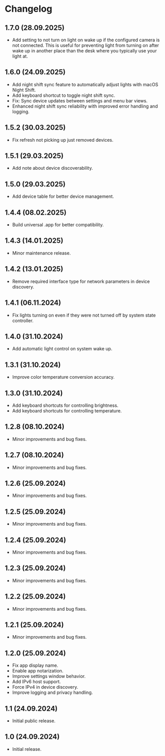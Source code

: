 # Changelog

## 1.7.0 (28.09.2025)

- Add setting to not turn on light on wake up if the configured camera is not
  connected. This is useful for preventing light from turning on after wake up
  in another place than the desk where you typically use your light at.

## 1.6.0 (24.09.2025)

- Add night shift sync feature to automatically adjust lights with macOS Night
  Shift.
- Add keyboard shortcut to toggle night shift sync.
- Fix: Sync device updates between settings and menu bar views.
- Enhanced night shift sync reliability with improved error handling and
  logging.

## 1.5.2 (30.03.2025)

- Fix refresh not picking up just removed devices.

## 1.5.1 (29.03.2025)

- Add note about device discoverability.

## 1.5.0 (29.03.2025)

- Add device table for better device management.

## 1.4.4 (08.02.2025)

- Build universal .app for better compatibility.

## 1.4.3 (14.01.2025)

- Minor maintenance release.

## 1.4.2 (13.01.2025)

- Remove required interface type for network parameters in device discovery.

## 1.4.1 (06.11.2024)

- Fix lights turning on even if they were not turned off by system state
  controller.

## 1.4.0 (31.10.2024)

- Add automatic light control on system wake up.

## 1.3.1 (31.10.2024)

- Improve color temperature conversion accuracy.

## 1.3.0 (31.10.2024)

- Add keyboard shortcuts for controlling brightness.
- Add keyboard shortcuts for controlling temperature.

## 1.2.8 (08.10.2024)

- Minor improvements and bug fixes.

## 1.2.7 (08.10.2024)

- Minor improvements and bug fixes.

## 1.2.6 (25.09.2024)

- Minor improvements and bug fixes.

## 1.2.5 (25.09.2024)

- Minor improvements and bug fixes.

## 1.2.4 (25.09.2024)

- Minor improvements and bug fixes.

## 1.2.3 (25.09.2024)

- Minor improvements and bug fixes.

## 1.2.2 (25.09.2024)

- Minor improvements and bug fixes.

## 1.2.1 (25.09.2024)

- Minor improvements and bug fixes.

## 1.2.0 (25.09.2024)

- Fix app display name.
- Enable app notarization.
- Improve settings window behavior.
- Add IPv6 host support.
- Force IPv4 in device discovery.
- Improve logging and privacy handling.

## 1.1 (24.09.2024)

- Initial public release.

## 1.0 (24.09.2024)

- Initial release.
